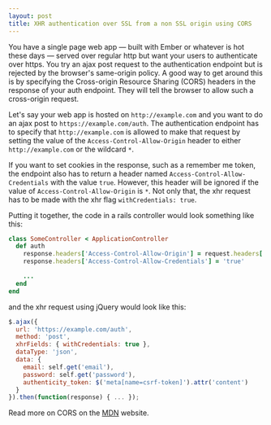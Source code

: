 ```yaml
---
layout: post
title: XHR authentication over SSL from a non SSL origin using CORS
---
```

You have a single page web app &mdash; built with Ember or whatever is hot these days &mdash; served over regular http but want your users to authenticate over https. You try an ajax post request to the authentication endpoint but is rejected by the browser's same-origin policy. A good way to get around this is by specifying the Cross-origin Resource Sharing (CORS) headers in the response of your auth endpoint. They will tell the browser to allow such a cross-origin request.

Let's say your web app is hosted on `http://example.com` and you want to do an ajax post to `https://example.com/auth`. The authentication endpoint has to specify that `http://example.com` is allowed to make that request by setting the value of the `Access-Control-Allow-Origin` header to either `http://example.com` or the wildcard `*`.

If you want to set cookies in the response, such as a remember me token, the endpoint also has to return a header named `Access-Control-Allow-Credentials` with the value `true`. However, this header will be ignored if the value of `Access-Control-Allow-Origin` is `*`. Not only that, the xhr request has to be made with the xhr flag `withCredentials: true`.

Putting it together, the code in a rails controller would look something like this:

```ruby
class SomeController < ApplicationController
  def auth
    response.headers['Access-Control-Allow-Origin'] = request.headers['Origin'] || ""
    response.headers['Access-Control-Allow-Credentials'] = 'true'

    ...
  end
end
```

and the xhr request using jQuery would look like this:

```javascript
$.ajax({
  url: 'https://example.com/auth',
  method: 'post',
  xhrFields: { withCredentials: true },
  dataType: 'json',
  data: {
    email: self.get('email'),
    password: self.get('password'),
    authenticity_token: $('meta[name=csrf-token]').attr('content')
  }
}).then(function(response) { ... });
```

Read more on CORS on the [MDN](https://developer.mozilla.org/en-US/docs/Web/HTTP/Access_control_CORS) website.
